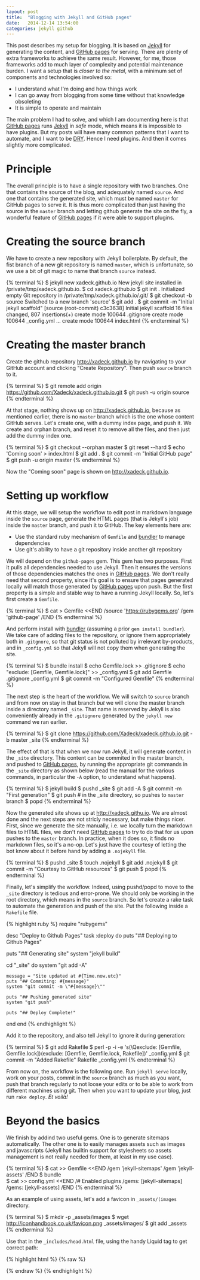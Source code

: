 ```yaml
---
layout: post
title:  "Blogging with Jekyll and GitHub pages"
date:   2014-12-14 13:54:00
categories: jekyll github
---
```


This post describes my setup for blogging. It is based on [Jekyll] for generating the content, and [GitHub pages] for serving. There are plenty of extra frameworks to achieve the same result. However, for me, those frameworks add to much layer of complexity and potential maintenance burden. I want a setup that is _closer to the metal_, with a minimum set of components and technologies involved so:

* I understand what I'm doing and how things work
* I can go away from blogging from some time without that knowledge obsoleting
* It is simple to operate and maintain

The main problem I had to solve, and which I am documenting here is that [GitHub pages] runs [Jekyll] in _safe_ mode, which means it is impossible to have plugins. But my posts will have many common patterns that I want to automate, and I want to be [DRY](http://en.wikipedia.org/wiki/Don%27t_repeat_yourself). Hence I need plugins. And then it comes slightly more complicated.

# Principle

The overall principle is to have a single repository with two branches. One that contains the source of the blog, and adequately named `source`. And one that contains the generated site, which must be named `master` for GitHub pages to serve it. It is thus more complicated than just having the source in the `master` branch and letting github generate the site on the fly, a wonderful feature of [GitHub pages] if it were able to support plugins. 

# Creating the source branch

We have to create a new repository with Jekyll boilerplate.  By default, the fist branch of a new git repository is named `master`, which is unfortunate, so we use a bit of git magic to name that branch `source` instead.

{% terminal %}
$ jekyll new xadeck.github.io
New jekyll site installed in /private/tmp/xadeck.github.io.
$ cd xadeck.github.io
$ git init .
Initialized empty Git repository in /private/tmp/xadeck.github.io/.git/
$ git checkout -b source
Switched to a new branch 'source'
$ git add .
$ git commit -m "Initial jekyll scaffold"
[source (root-commit) c3c3638] Initial jekyll scaffold
 16 files changed, 807 insertions(+)
 create mode 100644 .gitignore
 create mode 100644 _config.yml
 ...
 create mode 100644 index.html
 {% endterminal %}

# Creating the master branch

Create the github repository <http://xadeck.github.io> by navigating to your GitHub account and clicking "Create Repository". Then push `source` branch to it.

{% terminal %}
$ git remote add origin https://github.com/Xadeck/xadeck.github.io.git
$ git push -u origin source
{% endterminal %}

At that stage, nothing shows up on <http://xadeck.github.io>, because as mentioned earlier, there is no `master` branch which is the one whose content GitHub serves. Let's create one, with a dummy index page, and push it. We create and orphan branch, and reset it to remove all the files, and then just add the dummy index one.

{% terminal %}
$ git checkout --orphan master
$ git reset --hard 
$ echo 'Coming soon' > index.html
$ git add .
$ git commit -m "Initial GitHub page"
$ git push -u origin master
{% endterminal %}

Now the "Coming soon" page is shown on <http://xadeck.github.io>.

# Setting up workflow

At this stage, we will setup the workflow to edit post in markdown language inside the `source` page, generate the HTML pages (that is Jekyll's job) inside the `master` branch, and push it to GitHub. The key elements here are:

* Use the standard ruby mechanism of `Gemfile` and [bundler] to manage dependencies
* Use git's ability to have a git repository inside another git repository

We will depend on the `github-pages` gem. This gem has two purposes. First it pulls all dependencies needed to use Jekyll. Then it ensures the versions of those dependencies matches the ones in [GitHub pages]. We don't really need that second property, since it's goal is to ensure that pages generated locally will match those generated by [GitHub pages] upon push. But the first property is a simple and stable way to have a running Jekyll locally. So, let's first create a `Gemfile`.

{% terminal %}
$ cat > Gemfile <<END
/source 'https://rubygems.org'
/gem 'github-page'
/END
{% endterminal %}

And perform install with [bundler] (assuming a prior `gem install bundler`). We take care of adding files to the repository, or ignore them appropriately both in `.gitgnore`, so that git status is not polluted by irrelevant by-products, and in `_config.yml` so that Jekyll will not copy them when generating the site.

{% terminal %}
$ bundle install
$ echo Gemfile.lock >> .gitignore
$ echo "exclude: [Gemfile, Gemfile.lock]" >> _config.yml
$ git add Gemfile .gitignore _config.yml
$ git commit -m "Configured Gemfile" 
{% endterminal %}

The next step is the heart of the workflow. We will switch to `source` branch and from now on stay in that branch *but* we will clone the master branch inside a directory named `_site`. That name is reserved by Jekyll is also conveniently already in the `.gitignore` generated by the `jekyll new` command we ran earlier.

{% terminal %}
$ git clone https://github.com/Xadeck/xadeck.github.io.git -b master _site
{% endterminal %}

The effect of that is that when we now run Jekyll, it will generate content in the `_site` directory. This content can be commited in the master branch, and pushed to [GitHub pages], by running the appropriate git commands in the `_site` directory as shown below (read the manual for the various commands, in particular the `-A` option, to understand what happens). 

{% terminal %}
$ jekyll build
$ pushd _site
$ git add -A
$ git commit -m "First generation"
$ git push  # in the _site directory, so pushes to `master` branch
$ popd
{% endterminal %}

Now the generated site shows up at <http://xadeck.githu.io>. We are almost done and the next steps are not stricly necessary, but make things nicer. First, since we generate the site manually, i.e. we locally turn the markdown files to HTML files, we don't need [GitHub pages] to try to do that for us upon pushes to the `master` branch. In practice, when it does so, it finds no markdown files, so it's a no-op. Let's just have the courtesy of letting the bot know about it before hand by adding a `.nojekyll` file.

{% terminal %}
$ pushd _site
$ touch .nojekyll
$ git add .nojekyll
$ git commit -m "Courtesy to GitHub resources"
$ git push 
$ popd
{% endterminal %}

Finally, let's simplify the workflow. Indeed, using pushd/popd to move to the `_site` directory is tedious and error-prone. We should only be working in the root directory, which means in the `source` branch. So let's create a rake task to automate the generation and push of the site. Put the following inside a `Rakefile` file.

{% highlight ruby %}
require "rubygems"

desc "Deploy to Github Pages"
task :deploy do
  puts "## Deploying to Github Pages"

  puts "## Generating site"
  system "jekyll build"

  cd "_site" do
    system "git add -A"

    message = "Site updated at #{Time.now.utc}"
    puts "## Commiting: #{message}"
    system "git commit -m \"#{message}\""

    puts "## Pushing generated site"
    system "git push"

    puts "## Deploy Complete!"
  end
end
{% endhighlight %}
  
Add it to the repository, and also tell Jekyll to ignore it during generation:

{% terminal %}
$ git add Rakefile
$ perl -p -i -e 's(\Qexclude: [Gemfile, Gemfile.lock])(exclude: [Gemfile, Gemfile.lock, Rakefile])' _config.yml
$ git commit -m "Added Rakefile" Rakefile _config.yml
{% endterminal %}

From now on, the workflow is the following one. Run `jekyll serve` locally, work on your posts, commit in the `source` branch as much as you want, push that branch regularly to not loose your edits or to be able to work from different machines using git. Then when you want to update your blog, just run `rake deploy`. _Et voilà!_

# Beyond the basics

We finish by addind two useful gems. One is to generate sitemaps automatically. The other one is to easily manages assets such as images and javascripts (Jekyll has builtin support for stylesheets so assets management is not really needed for them, at least in my use case).

{% terminal %}
$ cat >> Gemfile <<END
/gem 'jekyll-sitemaps'
/gem 'jekyll-assets'
/END
$ bundle  
$ cat >> config.yml <<END
/# Enabled plugins
/gems: [jekyll-sitemaps]
/gems: [jekyll-assets]
/END
{% endterminal %}

As an example of using assets, let's add a favicon in `_assets/(images` directory.

{% terminal %}
$ mkdir -p _assets/images
$ wget http://iconhandbook.co.uk/favicon.png _assets/images/
$ git add _assets
{% endterminal %}

Use that in the `_includes/head.html` file, using the handy Liquid tag to get correct path:

{% highlight html %}
{% raw %}
  <link href="{{ 'favicon.png' | asset_path }}" rel="icon">  
{% endraw %}
{% endhighlight %}
    

[Jekyll]:       http://jekyllrb.com/
[GitHub pages]: https://pages.github.com/
[bundler]:      http://bundler.io/